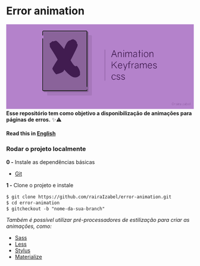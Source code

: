 # Error animation
![alt](img/hacktober_banner.jpg)
**Esse repositório tem como objetivo a disponibilização de animações para páginas de erros.**  :sparkles::warning:

#### Read this in [English](translation/english.md)

### Rodar o projeto localmente
**0 -** Instale as dependências básicas
- [Git](https://git-scm.com/)

**1 -** Clone o projeto e instale
```
$ git clone https://github.com/rairaIzabel/error-animation.git
$ cd error-animation
$ gitcheckout -b "nome-da-sua-branch"
```
_Também é possível utilizar pré-processadores de estilização para criar as animações, como:_
- [Sass](https://sass-lang.com/install)
- [Less](http://lesscss.org/)
- [Stylus](http://stylus-lang.com/)
- [Materialize](https://materializecss.com/getting-started.html)
